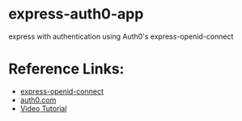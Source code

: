 # express-auth0-app

express with authentication using Auth0's express-openid-connect

# Reference Links:

-   [express-openid-connect](https://github.com/auth0/express-openid-connect)
-   [auth0.com](https://auth0.com/docs/quickstart/webapp/express)
-   [Video Tutorial](https://www.youtube.com/watch?v=QQwo4E_B0y8)
